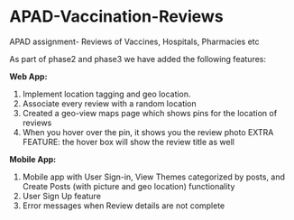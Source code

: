 # APAD-Vaccination-Reviews
APAD assignment- Reviews of Vaccines, Hospitals, Pharmacies etc

As part of phase2 and phase3 we have added the following features:

**Web App:**
  1. Implement location tagging and geo location.
  2. Associate every review with a random location
  3. Created a geo-view maps page which shows pins for the location of reviews
  4. When you hover over the pin, it shows you the review photo EXTRA FEATURE: the hover box will show the review title as well

**Mobile App:**
  1. Mobile app with User Sign-in, View Themes categorized by posts, and Create Posts (with picture and geo location) functionality
  2. User Sign Up feature
  3. Error messages when Review details are not complete
